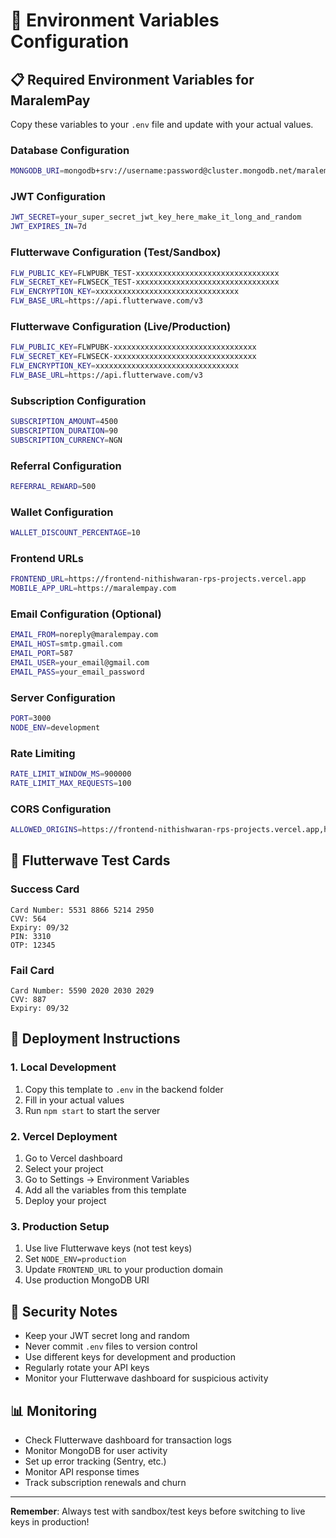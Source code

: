 # 🔧 Environment Variables Configuration

## 📋 **Required Environment Variables for MaralemPay**

Copy these variables to your `.env` file and update with your actual values.

### **Database Configuration**
```bash
MONGODB_URI=mongodb+srv://username:password@cluster.mongodb.net/maralempay?retryWrites=true&w=majority
```

### **JWT Configuration**
```bash
JWT_SECRET=your_super_secret_jwt_key_here_make_it_long_and_random
JWT_EXPIRES_IN=7d
```

### **Flutterwave Configuration (Test/Sandbox)**
```bash
FLW_PUBLIC_KEY=FLWPUBK_TEST-xxxxxxxxxxxxxxxxxxxxxxxxxxxxxxxx
FLW_SECRET_KEY=FLWSECK_TEST-xxxxxxxxxxxxxxxxxxxxxxxxxxxxxxxx
FLW_ENCRYPTION_KEY=xxxxxxxxxxxxxxxxxxxxxxxxxxxxxxxx
FLW_BASE_URL=https://api.flutterwave.com/v3
```

### **Flutterwave Configuration (Live/Production)**
```bash
FLW_PUBLIC_KEY=FLWPUBK-xxxxxxxxxxxxxxxxxxxxxxxxxxxxxxxx
FLW_SECRET_KEY=FLWSECK-xxxxxxxxxxxxxxxxxxxxxxxxxxxxxxxx
FLW_ENCRYPTION_KEY=xxxxxxxxxxxxxxxxxxxxxxxxxxxxxxxx
FLW_BASE_URL=https://api.flutterwave.com/v3
```

### **Subscription Configuration**
```bash
SUBSCRIPTION_AMOUNT=4500
SUBSCRIPTION_DURATION=90
SUBSCRIPTION_CURRENCY=NGN
```

### **Referral Configuration**
```bash
REFERRAL_REWARD=500
```

### **Wallet Configuration**
```bash
WALLET_DISCOUNT_PERCENTAGE=10
```

### **Frontend URLs**
```bash
FRONTEND_URL=https://frontend-nithishwaran-rps-projects.vercel.app
MOBILE_APP_URL=https://maralempay.com
```

### **Email Configuration (Optional)**
```bash
EMAIL_FROM=noreply@maralempay.com
EMAIL_HOST=smtp.gmail.com
EMAIL_PORT=587
EMAIL_USER=your_email@gmail.com
EMAIL_PASS=your_email_password
```

### **Server Configuration**
```bash
PORT=3000
NODE_ENV=development
```

### **Rate Limiting**
```bash
RATE_LIMIT_WINDOW_MS=900000
RATE_LIMIT_MAX_REQUESTS=100
```

### **CORS Configuration**
```bash
ALLOWED_ORIGINS=https://frontend-nithishwaran-rps-projects.vercel.app,https://maralempay.com
```

## 🧪 **Flutterwave Test Cards**

### **Success Card**
```
Card Number: 5531 8866 5214 2950
CVV: 564
Expiry: 09/32
PIN: 3310
OTP: 12345
```

### **Fail Card**
```
Card Number: 5590 2020 2030 2029
CVV: 887
Expiry: 09/32
```

## 🚀 **Deployment Instructions**

### **1. Local Development**
1. Copy this template to `.env` in the backend folder
2. Fill in your actual values
3. Run `npm start` to start the server

### **2. Vercel Deployment**
1. Go to Vercel dashboard
2. Select your project
3. Go to Settings → Environment Variables
4. Add all the variables from this template
5. Deploy your project

### **3. Production Setup**
1. Use live Flutterwave keys (not test keys)
2. Set `NODE_ENV=production`
3. Update `FRONTEND_URL` to your production domain
4. Use production MongoDB URI

## 🔐 **Security Notes**

- Keep your JWT secret long and random
- Never commit `.env` files to version control
- Use different keys for development and production
- Regularly rotate your API keys
- Monitor your Flutterwave dashboard for suspicious activity

## 📊 **Monitoring**

- Check Flutterwave dashboard for transaction logs
- Monitor MongoDB for user activity
- Set up error tracking (Sentry, etc.)
- Monitor API response times
- Track subscription renewals and churn

---

**Remember**: Always test with sandbox/test keys before switching to live keys in production!
